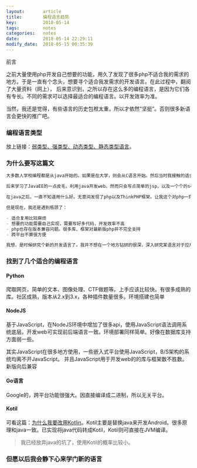 ```yaml
---
layout:       article
title:        编程语言趋势
key:          2018-05-14
tags:         notes
categories:   notes
date:         2018-05-14 22:29:11
modify_date:  2018-05-15 00:35:39
---
```


前言

之前大量使用php开发自己想要的功能，用久了发现了很多php不适合我的需求的地方。于是一直有个念头，想要寻个适合我发需求的开发语言。在此过程中，翻阅了大量资料（网上）， 后来意识到，之所以存在这么多的编程语言，是因为它们各有专长。不同的需求可以选择最适合的编程语言。以开发效率为准。

当然，我还是觉得，有些语言的历史包袱太重，所以才依然“坚挺”。否则很多新语言会更快的推广吧。

<!--more-->

###  编程语言类型

放上链接：[弱类型、强类型、动态类型、静态类型语言](https://www.zhihu.com/question/19918532)。

### 为什么要写这篇文

```markdown
大多数人学校编程都是从java开始的。如果是在大学，则会从C语言开始。然后当时我接触的适合并不习惯C和java的风格，感觉上手比较费劲。然而资料有限，在编程了路上，我先入了Java的坑。不过学习时java基础打的还算好，很多面向对象的思想是很多种语言中都是通用的。并且折腾java的环境搭建锻炼了我的耐心与解决问题的能力。

后来学习了JavaEE的一点皮毛，利用java开发web。然而只会写点简单的jsp，以及一个个的servlet。每一个页面都对应到具体的jsp。或者servlet。与实际的文件路径对应。感觉比较low。后来用了Struts2、hibernate，修改配置文件即可使用。但还是觉得操作起来比较费劲。并且总有各种版本兼容问题、各种Struts漏洞。总之，我放弃java了。

在java之后，一直不知道用什么好。无意间发现了php以及ThinkPHP框架。让我这个对php一窍不同的人，大概看了看文档就感觉可以上手了。于是照猫画虎的开发起来，还别说，ThinkPHP的入门成本很低。并且我有java的基础，敲代码也很顺利。使用XAMPP，配合简单的html、JavaScript、css、即可用ThinkPHP开发出比较好的web应用。比如我为工作开发的：https://tlexcel.tk:4433/zx_apply/（可能因域名到期或修改端口因而失效哦）

但是现在，我还是遇到瓶颈了：

- 适合复用比较麻烦
- 想要的功能需要自己实现，需要写好多代码，开发效率不高
- php也存在版本兼容问题。很多库、框架对最新版php并不完全支持
- 跨平台不算很方便

我想，是时候研究个新的开发语言了。我并不想在一个地方钻研的很深，深入研究某语言对于应用层的开发并不会提升太多。为贴合实际的使用，我想要能够兼容大部分情况（复杂环境）的编程语言，一次开发，适应各种环境（PC端、移动端、web、app、CLI等）。开发效率简洁，语法适合自己。呃...要求不高吧。
```

### 找到了几个适合的编程语言

#### Python

爬取网页，简单的文本、图像处理、CTF做题等。上手应该比较快。有很多成熟的库。社区成熟，版本从2.x到3.x，各种插件数量很多。环境搭建也简单

#### NodeJS

基于JavaScript，在NodeJS环境中增加了很多api，使用JavaScript语法调用系统底层。开发web可实现前后端语言一致。环境部署同样简单。好像在数据库支持方面弱一些。

其实JavaScript在很多地方使用，一些嵌入式平台使用JavaScript，B/S架构的系统均离不开JavaScript。 并且JavaScript用于开发web的的库与框架数不胜数。新版向后兼容

#### Go语言 

Google的，跨平台功能很强大。因直接编译成二进制，所以无关平台。

#### Kotil

可看这篇：[为什么我要改用Kotlin](https://blog.csdn.net/androidyue/article/details/72457157)。Kotil主要是替换java来开发Android。很多原理和java一致。已实现将java代码转成Kotil，Kotil则可直接在JVM编译。

> 我已经放弃java的坑了，使用Kotil的概率比较小。

### 但愿以后我会静下心来学门新的语言

